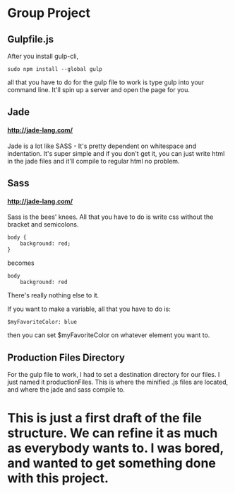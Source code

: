 # Group Project

## Gulpfile.js

After you install gulp-cli,

    sudo npm install --global gulp

all that you have to do for the gulp file to work is type gulp into your command line. It'll spin up a server and open the page for you.

## Jade
#### http://jade-lang.com/

Jade is a lot like SASS - It's pretty dependent on whitespace and indentation. It's super simple and if you don't get it, you can just write html in the jade files and it'll compile to regular html no problem.

## Sass
#### http://jade-lang.com/

Sass is the bees' knees. All that you have to do is write css without the bracket and semicolons.
```
body {
    background: red;
}
```
becomes
```
body
    background: red
```
There's really nothing else to it.

If you want to make a variable, all that you have to do is:
```
$myFavoriteColor: blue
```
then you can set $myFavoriteColor on whatever element you want to.

## Production Files Directory

For the gulp file to work, I had to set a destination directory for our files. I just named it productionFiles. This is where the minified .js files are located, and where the jade and sass compile to.

# This is just a first draft of the file structure. We can refine it as much as everybody wants to. I was bored, and wanted to get something done with this project.

